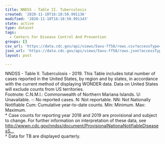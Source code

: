 ```yaml
---
title: NNDSS - Table II. Tuberculosis
created: '2020-11-10T16:18:50.991136'
modified: '2020-11-10T16:18:50.991143'
state: active
type: dataset
tags:
  - Centers For Disease Control And Prevention
groups: []
csv_url: 'https://data.cdc.gov/api/views/5avu-ff58/rows.csv?accessType=DOWNLOAD'
json_url: 'https://data.cdc.gov/api/views/5avu-ff58/rows.json?accessType=DOWNLOAD'
layout: post

---
```

<p>NNDSS - Table II. Tuberculosis - 2019.  This Table includes total number of cases reported in the United States, by region and by states, in accordance with the current method of displaying WONDER data. Data on United States will exclude counts from US territories.<br />
Footnote: C.N.M.I.: Commonwealth of Northern Mariana Islands. U: Unavailable. -: No reported cases. N: Not reportable. NN: Not Nationally Notifiable Cum: Cumulative year-to-date counts. Min: Minimum. Max: Maximum.<br />
* Case counts for reporting year 2018 and 2019 are provisional and subject to change. For further information on interpretation of these data, see <a href="http://wwwn.cdc.gov/nndss/document/ProvisionalNationaNotifiableDiseasesSurveillanceData20100927.pdf">http://wwwn.cdc.gov/nndss/document/ProvisionalNationaNotifiableDiseasesS...</a><br />
† Data for TB are displayed quarterly.</p>


